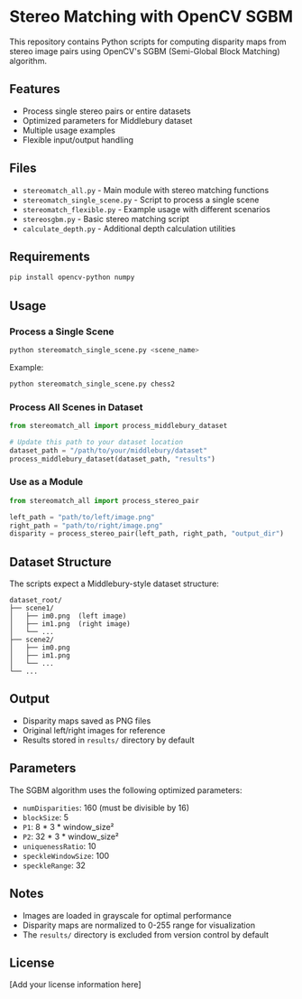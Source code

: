 # Stereo Matching with OpenCV SGBM

This repository contains Python scripts for computing disparity maps from stereo image pairs using OpenCV's SGBM (Semi-Global Block Matching) algorithm.

## Features

- Process single stereo pairs or entire datasets
- Optimized parameters for Middlebury dataset
- Multiple usage examples
- Flexible input/output handling

## Files

- `stereomatch_all.py` - Main module with stereo matching functions
- `stereomatch_single_scene.py` - Script to process a single scene
- `stereomatch_flexible.py` - Example usage with different scenarios
- `stereosgbm.py` - Basic stereo matching script
- `calculate_depth.py` - Additional depth calculation utilities

## Requirements

```bash
pip install opencv-python numpy
```

## Usage

### Process a Single Scene

```bash
python stereomatch_single_scene.py <scene_name>
```

Example:
```bash
python stereomatch_single_scene.py chess2
```

### Process All Scenes in Dataset

```python
from stereomatch_all import process_middlebury_dataset

# Update this path to your dataset location
dataset_path = "/path/to/your/middlebury/dataset"
process_middlebury_dataset(dataset_path, "results")
```

### Use as a Module

```python
from stereomatch_all import process_stereo_pair

left_path = "path/to/left/image.png"
right_path = "path/to/right/image.png"
disparity = process_stereo_pair(left_path, right_path, "output_dir")
```

## Dataset Structure

The scripts expect a Middlebury-style dataset structure:

```
dataset_root/
├── scene1/
│   ├── im0.png  (left image)
│   ├── im1.png  (right image)
│   └── ...
├── scene2/
│   ├── im0.png
│   ├── im1.png
│   └── ...
└── ...
```

## Output

- Disparity maps saved as PNG files
- Original left/right images for reference
- Results stored in `results/` directory by default

## Parameters

The SGBM algorithm uses the following optimized parameters:
- `numDisparities`: 160 (must be divisible by 16)
- `blockSize`: 5
- `P1`: 8 * 3 * window_size²
- `P2`: 32 * 3 * window_size²
- `uniquenessRatio`: 10
- `speckleWindowSize`: 100
- `speckleRange`: 32

## Notes

- Images are loaded in grayscale for optimal performance
- Disparity maps are normalized to 0-255 range for visualization
- The `results/` directory is excluded from version control by default

## License

[Add your license information here] 
